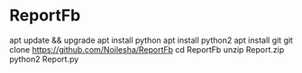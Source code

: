 # ReportFb

apt update && upgrade
apt install python
apt install python2 
apt install git
git clone https://github.com/Noilesha/ReportFb
cd ReportFb
unzip Report.zip
python2 Report.py
